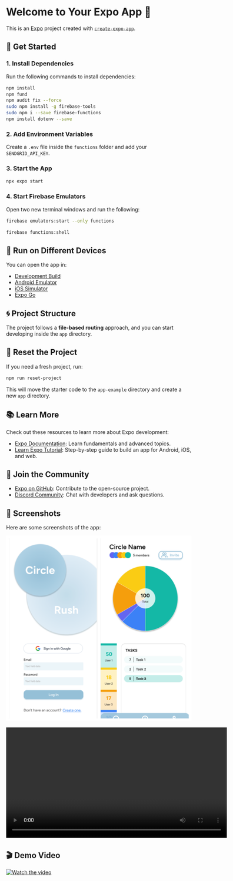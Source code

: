 # Welcome to Your Expo App 👋

This is an [Expo](https://expo.dev) project created with [`create-expo-app`](https://www.npmjs.com/package/create-expo-app).

## 🚀 Get Started

### 1. Install Dependencies

Run the following commands to install dependencies:

```bash
npm install
npm fund
npm audit fix --force
sudo npm install -g firebase-tools
sudo npm i --save firebase-functions
npm install dotenv --save
```

### 2. Add Environment Variables

Create a `.env` file inside the `functions` folder and add your `SENDGRID_API_KEY`.

### 3. Start the App

```bash
npx expo start
```

### 4. Start Firebase Emulators

Open two new terminal windows and run the following:

```bash
firebase emulators:start --only functions
```

```bash
firebase functions:shell
```

## 📱 Run on Different Devices

You can open the app in:

- [Development Build](https://docs.expo.dev/develop/development-builds/introduction/)
- [Android Emulator](https://docs.expo.dev/workflow/android-studio-emulator/)
- [iOS Simulator](https://docs.expo.dev/workflow/ios-simulator/)
- [Expo Go](https://expo.dev/go)

## 🌀 Project Structure

The project follows a **file-based routing** approach, and you can start developing inside the `app` directory.

## 🔄 Reset the Project

If you need a fresh project, run:

```bash
npm run reset-project
```

This will move the starter code to the `app-example` directory and create a new `app` directory.

## 📚 Learn More

Check out these resources to learn more about Expo development:

- [Expo Documentation](https://docs.expo.dev/): Learn fundamentals and advanced topics.
- [Learn Expo Tutorial](https://docs.expo.dev/tutorial/introduction/): Step-by-step guide to build an app for Android, iOS, and web.

## 💬 Join the Community

- [Expo on GitHub](https://github.com/expo/expo): Contribute to the open-source project.
- [Discord Community](https://chat.expo.dev): Chat with developers and ask questions.

## 🎨 Screenshots

Here are some screenshots of the app:

![Local Image](./assets/images/thumb1.png)

<video width="600" controls>
  <source src="./assets/video.mp4" type="video/mp4">
</video>

## 🎬 Demo Video

[![Watch the video](https://img.youtube.com/vi/MYVzb0aCLOU/0.jpg)](https://www.youtube.com/watch?v=MYVzb0aCLOU)



